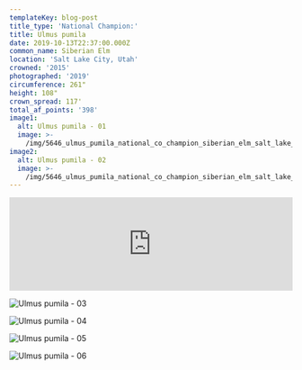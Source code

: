 ```yaml
---
templateKey: blog-post
title_type: 'National Champion:'
title: Ulmus pumila
date: 2019-10-13T22:37:00.000Z
common_name: Siberian Elm
location: 'Salt Lake City, Utah'
crowned: '2015'
photographed: '2019'
circumference: 261"
height: 108"
crown_spread: 117'
total_af_points: '398'
image1:
  alt: Ulmus pumila - 01
  image: >-
    /img/5646_ulmus_pumila_national_co_champion_siberian_elm_salt_lake_city_utah_10_22_2019_american_forests_brian_kelley_semi_full.jpg
image2:
  alt: Ulmus pumila - 02
  image: >-
    /img/5646_ulmus_pumila_national_co_champion_siberian_elm_salt_lake_city_utah_10_22_2019_american_forests_brian_kelley_base_1.jpg
---
```

<iframe width="100%" height="166" scrolling="no" frameborder="no" allow="autoplay" src="https://w.soundcloud.com/player/?url=https%3A//api.soundcloud.com/tracks/743045473&color=%23ff5500&auto_play=false&hide_related=false&show_comments=true&show_user=true&show_reposts=false&show_teaser=true"></iframe>

![Ulmus pumila - 03](/img/5646_ulmus_pumila_national_co_champion_siberian_elm_salt_lake_city_utah_10_22_2019_american_forests_brian_kelley_base_2.jpg)

![Ulmus pumila - 04](/img/5646_ulmus_pumila_national_co_champion_siberian_elm_salt_lake_city_utah_10_22_2019_american_forests_brian_kelley_semi_leaf_front.jpg)

![Ulmus pumila - 05](/img/5646_ulmus_pumila_national_co_champion_siberian_elm_salt_lake_city_utah_10_22_2019_american_forests_brian_kelley_semi_leaf_back.jpg)

![Ulmus pumila - 06](/img/5646_ulmus_pumila_national_co_champion_siberian_elm_salt_lake_city_utah_10_22_2019_american_forests_brian_kelley_scale.jpg)
